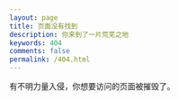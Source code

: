 ```yaml
---
layout: page
title: 页面没有找到
description: 你来到了一片荒芜之地
keywords: 404
comments: false
permalink: /404.html
---
```


有不明力量入侵，你想要访问的页面被摧毁了。